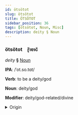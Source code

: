 ```yaml
---
id: ötsötot
slug: ötsötot
title: ÖTSÖTOT
sidebar_position: 36
tags: [ötsötot, Noun, Misc]
description: deity § Noun
---
```


### ötsötot&emsp;<span kind="abugida">ɽ̆ıɐıc̆</span>

*deity* **§** [Noun](../../tags/Noun)

**IPA**: /ˈot.so.tɑt/

**Verb**: to be a deity/god

**Noun**: deity/god

**Modifier**: deity/god-related/divine

<details>
    <summary>Origin</summary>
    Atakapa o'tsotat -<br/>
    <em>Misc Language Family</em>
</details>